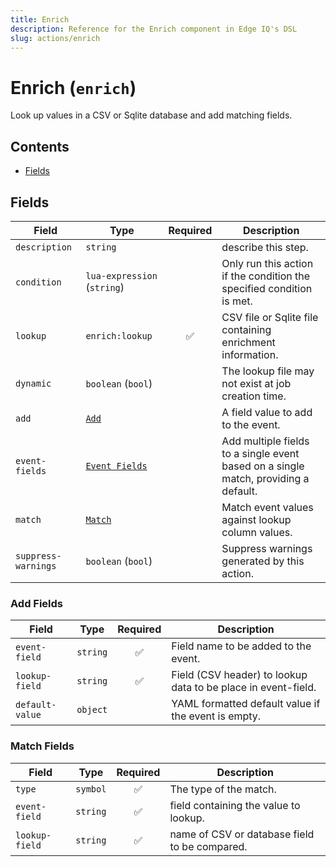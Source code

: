 ```yaml
---
title: Enrich
description: Reference for the Enrich component in Edge IQ's DSL
slug: actions/enrich
---
```


# Enrich (`enrich`)

Look up values in a CSV or Sqlite database and add matching fields.


## Contents

- [Fields](#fields)




## Fields


| Field | Type | Required | Description |
|---|---|:---:|---|
| `description` | `string` |  | describe this step. |
| `condition` | `lua-expression` (`string`) |  | Only run this action if the condition the specified condition is met. |
| `lookup` | `enrich:lookup` | ✅ | CSV file or Sqlite file containing enrichment information. |
| `dynamic` | `boolean` (`bool`) |  | The lookup file may not exist at job creation time. |
| `add` | [`Add`](#add-fields) |  | A field value to add to the event. |
| `event-fields` | [`Event Fields`](#event-fields-fields) |  | Add multiple fields to a single event based on a single match, providing a default. |
| `match` | [`Match`](#match-fields) |  | Match event values against lookup column values. |
| `suppress-warnings` | `boolean` (`bool`) |  | Suppress warnings generated by this action. |





### Add Fields

| Field | Type | Required | Description |
|---|---|:---:|---|
| `event-field` | `string` | ✅ | Field name to be added to the event. |
| `lookup-field` | `string` | ✅ | Field (CSV header) to lookup data to be place in event-field. |
| `default-value` | `object` |  | YAML formatted default value if the event is empty. |



### Match Fields

| Field | Type | Required | Description |
|---|---|:---:|---|
| `type` | `symbol` | ✅ | The type of the match. |
| `event-field` | `string` | ✅ | field containing the value to lookup. |
| `lookup-field` | `string` | ✅ | name of CSV or database field to be compared. |





